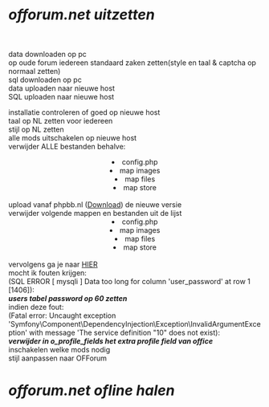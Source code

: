<b><i><h1>offorum.net uitzetten</h1></i></b>
<br /><br />
data downloaden op pc
<br />
op oude forum iedereen standaard zaken zetten(style en taal & captcha op normaal zetten)
<br />
sql downloaden op pc
<br />
data uploaden naar nieuwe host
<br />
SQL uploaden naar nieuwe host
<br />

installatie controleren of goed op nieuwe host
<br />
taal op NL zetten voor iedereen
<br />
stijl op NL zetten
<br />
alle mods uitschakelen op nieuwe host
<br />
verwijder ALLE bestanden behalve:
<br />
<center>
<list>
<li>config.php</li>
<li>map images</li>
<li>map files</li>
<li>map store</li>
</list>
</center>
<br />
upload vanaf phpbb.nl (<a href="http://www.phpbb.nl/downloads/" target="_blank">Download</a>) de nieuwe versie
<br />
verwijder volgende mappen en bestanden uit de lijst
<br />
<center>
<list>
<li>config.php</li>
<li>map images</li>
<li>map files</li>
<li>map store</li>
</list>
</center>
<br />
vervolgens ga je naar <a href="http://offorum.eu/install/database_update.php" taget="_blank">HIER</a>
<br />
mocht ik fouten krijgen:
<br />
(SQL ERROR [ mysqli ]
Data too long for column 'user_password' at row 1 [1406]): 
<br />
<b><i>users tabel password op 60 zetten</i></b>
<br />
indien deze fout: 
<br />
(Fatal error: Uncaught exception 'Symfony\Component\DependencyInjection\Exception\InvalidArgumentException' with message 'The service definition "10" does not exist):
<br />
<b><i>verwijder in o_profile_fields het extra profile field van office</i></b>
<br />
inschakelen welke mods nodig
<br />
stijl aanpassen naar OFForum
<br />
<b><i><h1>offorum.net ofline halen</h1></i></b>
